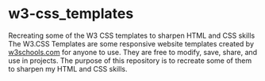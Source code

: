 # w3-css_templates
Recreating some of the W3 CSS templates to sharpen HTML and CSS skills  The W3.CSS Templates are some responsive website templates created by [w3schools.com](https://www.w3schools.com/) for anyone to use. They are free to modify, save, share, and use in projects.  The purpose of this repository is to recreate some of them to sharpen my HTML and CSS skills.

